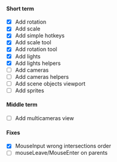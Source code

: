 #### Short term
- [x] Add rotation
- [x] Add scale
- [x] Add simple hotkeys
- [x] Add scale tool
- [x] Add rotation tool
- [x] Add lights
- [x] Add lights helpers
- [ ] Add cameras
- [ ] Add cameras helpers
- [ ] Add scene objects viewport
- [ ] Add sprites

#### Middle term
- [ ] Add multicameras view

#### Fixes
- [x] MouseInput wrong intersections order
- [ ] mouseLeave/MouseEnter on parents
